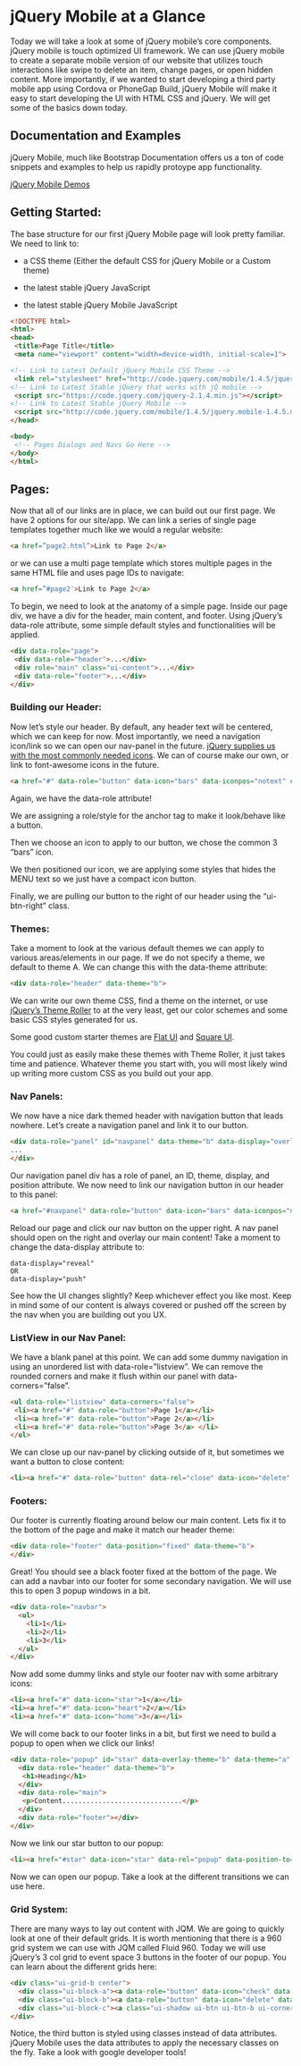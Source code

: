 # jQuery Mobile at a Glance

Today we will take a look at some of jQuery mobile’s core components. jQuery mobile is touch optimized UI framework. We can use jQuery mobile to create a separate mobile version of our website that utilizes touch interactions like swipe to delete an item, change pages, or open hidden content. More importantly, if we wanted to start developing a third party mobile app using Cordova or PhoneGap Build, jQuery Mobile will make it easy to start developing the UI with HTML CSS and jQuery. We will get some of the basics down today.

## Documentation and Examples

jQuery Mobile, much like Bootstrap Documentation offers us a ton of code snippets and examples to help us rapidly protoype app functionality.

[jQuery Mobile Demos](http://demos.jquerymobile.com/1.4.5/)

## Getting Started:

The base structure for our first jQuery Mobile page will look pretty familiar. We need to link to:

* a CSS theme (Either the default CSS for jQuery Mobile or a Custom theme)

* the latest stable jQuery JavaScript

* the latest stable jQuery Mobile JavaScript

```html
<!DOCTYPE html> 
<html>
<head>
 <title>Page Title</title>
 <meta name="viewport" content="width=device-width, initial-scale=1">

<!-- Link to Latest Default jQuery Mobile CSS Theme -->
 <link rel="stylesheet" href="http://code.jquery.com/mobile/1.4.5/jquery.mobile-1.4.5.min.css" />
<!-- Link to Latest Stable jQuery that works with jQ mobile -->
 <script src="https://code.jquery.com/jquery-2.1.4.min.js"></script>
<!-- Link to Latest Stable jQuery Mobile -->
 <script src="http://code.jquery.com/mobile/1.4.5/jquery.mobile-1.4.5.min.js"></script>
</head>

<body>
 <!-- Pages Dialogs and Navs Go Here -->
</body>
</html>
```

## Pages:

Now that all of our links are in place, we can build out our first page. We have 2 options for our site/app. We can link a series of single page templates together much like we would a regular website:
```html
<a href=”page2.html”>Link to Page 2</a>
```
or we can use a multi page template which stores multiple pages in the same HTML file and uses page IDs to navigate:
```html
<a href=”#page2″>Link to Page 2</a>
```

To begin, we need to look at the anatomy of a simple page. Inside our page div, we have a div for the header, main content, and footer. Using jQuery’s data-role attribute, some simple default styles and functionalities will be applied.
```html
<div data-role="page">
 <div data-role="header">...</div>
 <div role="main" class="ui-content">...</div>
 <div data-role="footer">...</div>
</div>
```

### Building our Header:

Now let’s style our header. By default, any header text will be centered, which we can keep for now. Most importantly, we need a navigation icon/link so we can open our nav-panel in the future. [jQuery supplies us with the most commonly needed icons](http://demos.jquerymobile.com/1.4.5/icons/). We can of course make our own, or link to font-awesome icons in the future.
```html
<a href="#" data-role="button" data-icon="bars" data-iconpos="notext" class="ui-btn-right">MENU</a>
```
Again, we have the data-role attribute!

We are assigning a role/style for the anchor tag to make it look/behave like a button.

Then we choose an icon to apply to our button, we chose the common 3 “bars” icon.

We then positioned our icon, we are applying some styles that hides the MENU text so we just have a compact icon button.

Finally, we are pulling our button to the right of our header using the “ui-btn-right” class.

### Themes:

Take a moment to look at the various default themes we can apply to various areas/elements in our page. If we do not specify a theme, we default to theme A. We can change this with the data-theme attribute:

```html
<div data-role="header" data-theme="b">
```

We can write our own theme CSS, find a theme on the internet, or use [jQuery’s Theme Roller](https://themeroller.jquerymobile.com/) to at the very least, get our color schemes and some basic CSS styles generated for us. 

Some good custom starter themes are [Flat UI](http://ququplay.github.io/jquery-mobile-flat-ui-theme/) and [Square UI](https://github.com/ququplay/jquery-mobile-square-ui-theme). 

You could just as easily make these themes with Theme Roller, it just takes time and patience. Whatever theme you start with, you will most likely wind up writing more custom CSS as you build out your app.

### Nav Panels:

We now have a nice dark themed header with navigation button that leads nowhere. Let’s create a navigation panel and link it to our button.

```html
<div data-role="panel" id="navpanel" data-theme="b" data-display="overlay" data-position="right">
...
</div>
```

Our navigation panel div has a role of panel, an ID, theme, display, and position attribute. We now need to link our navigation button in our header to this panel:

```html
<a href="#navpanel" data-role="button" data-icon="bars" data-iconpos="notext" class="ui-btn-right">MENU</a>
```

Reload our page and click our nav button on the upper right. A nav panel should open on the right and overlay our main content! Take a moment to change the data-display attribute to:
```
data-display="reveal"
OR
data-display="push"
```
See how the UI changes slightly? Keep whichever effect you like most. Keep in mind some of our content is always covered or pushed off the screen by the nav when you are building out you UX.

### ListView in our Nav Panel:

We have a blank panel at this point. We can add some dummy navigation in using an unordered list with data-role=”listview”. We can remove the rounded corners and make it flush within our panel with data-corners=”false”.

```html
<ul data-role="listview" data-corners="false">
 <li><a href="#" data-role="button">Page 1</a></li>
 <li><a href="#" data-role="button">Page 2</a></li>
 <li><a href="#" data-role="button">Page 3</a> </li>
</ul>
```
We can close up our nav-panel by clicking outside of it, but sometimes we want a button to close content:
```html
<li><a href="#" data-role="button" data-rel="close" data-icon="delete" data-iconpos="right">Close</a></li>
```

### Footers:

Our footer is currently floating around below our main content. Lets fix it to the bottom of the page and make it match our header theme:

```html
<div data-role="footer" data-position="fixed" data-theme="b">
</div>
```
Great! You should see a black footer fixed at the bottom of the page. We can add a navbar into our footer for some secondary navigation. We will use this to open 3 popup windows in a bit.
```html
<div data-role="navbar">
  <ul>
    <li>1</li>
    <li>2</li>
    <li>3</li>
  </ul>
</div>
```
Now add some dummy links and style our footer nav with some arbitrary icons:
```html
<li><a href="#" data-icon="star">1</a></li>
<li><a href="#" data-icon="heart">2</a></li>
<li><a href="#" data-icon="home">3</a></li>
```
We will come back to our footer links in a bit, but first we need to build a popup to open when we click our links!

```html
<div data-role="popup" id="star" data-overlay-theme="b" data-theme="a" data-dismissible="true">
  <div data-role="header" data-theme="b">
   <h1>Heading</h1>
  </div>
  <div data-role="main">
   <p>Content..............................</p>
  </div>
  <div data-role="footer"></div>
</div>
```
Now we link our star button to our popup:

```html
<li><a href="#star" data-icon="star" data-rel="popup" data-position-to="window" data-transition="pop">Star</a></li>
```
Now we can open our popup. Take a look at the different transitions we can use here.

### Grid System:

There are many ways to lay out content with JQM. We are going to quickly look at one of their default grids. It is worth mentioning that there is a 960 grid system we can use with JQM called Fluid 960. Today we will use jQuery’s 3 col grid to event space 3 buttons in the footer of our popup. You can learn about the different grids here:

```html
<div class="ui-grid-b center"> 
  <div class="ui-block-a"><a data-role="button" data-icon="check" data-iconpos="left" data-theme="b">Yes</a></div> 
  <div class="ui-block-b"><a data-role="button" data-icon="delete" data-iconpos="left" data-theme="b" data-corners="false">No</a></div> 
  <div class="ui-block-c"><a class="ui-shadow ui-btn ui-btn-b ui-corner-all ui-icon-back ui-btn-icon-notext ui-btn-inline">Maybe</a></div> 
</div>
```

Notice, the third button is styled using classes instead of data attributes. jQuery Mobile uses the data attributes to apply the necessary classes on the fly. Take a look with google developer tools!
